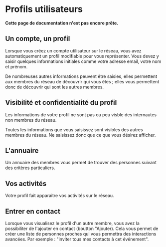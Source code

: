 Profils utilisateurs
================================

**Cette page de documentation n'est pas encore prête.**

Un compte, un profil
-------------------------------

Lorsque vous créez un compte utilisateur sur le réseau, vous avez automatiquement un profil modifiable pour vous représenter. Vous devez y saisir quelques informations initiales comme votre adresse email, votre nom et prénom.

De nombreuses autres informations peuvent être saisies, elles permettent aux membres du réseau de découvrir qui vous êtes ; elles vous permettent donc de découvrir qui sont les autres membres.

Visibilité et confidentialité du profil
-------------------------------

Les informations de votre profil ne sont pas ou peu visble des internautes non membres du réseau. 

Toutes les informations que vous saisissez sont visibles des autres membres du réseau. Ne saisissez donc que ce que vous désirez afficher.

L'annuaire
-------------------------------

Un annuaire des membres vous permet de trouver des personnes suivant des critères particuliers.

Vos activités
-------------------------------

Votre profil fait apparaitre vos activités sur le réseau.

Entrer en contact
-------------------------------

Lorsque vous visualisez le profil d'un autre membre, vous avez la possibiliter de l'ajouter en contact (boutton "Ajouter). Cela vous permet de créer une liste de personnes proches qui vous permettra des interactions avancées. Par exemple : "inviter tous mes contacts à cet événement".


